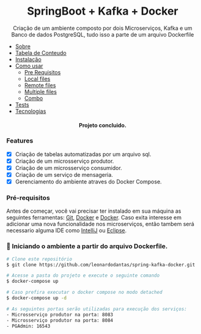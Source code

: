<h1 align="center">SpringBoot + Kafka + Docker</h1>

<p align="center">Criação de um ambiente composto por dois Microserviços, Kafka e um Banco de dados PostgreSQL, tudo isso a parte de um arquivo Dockerfile</p>

<!--ts-->
   * [Sobre](#Sobre)
   * [Tabela de Conteudo](#tabela-de-conteudo)
   * [Instalação](#instalacao)
   * [Como usar](#como-usar)
      * [Pre Requisitos](#pre-requisitos)
      * [Local files](#local-files)
      * [Remote files](#remote-files)
      * [Multiple files](#multiple-files)
      * [Combo](#combo)
   * [Tests](#testes)
   * [Tecnologias](#tecnologias)
<!--te-->

<h4 align="center"> 
	Projeto concluido.
</h4>

### Features

- [x] Criação de tabelas automatizadas por um arquivo sql.
- [x] Criação de um microsserviço produtor.
- [x] Criação de um microsserviço consumidor.
- [x] Criação de um serviço de mensageria.
- [x] Gerenciamento do ambiente atraves do Docker Compose.

### Pré-requisitos

Antes de começar, você vai precisar ter instalado em sua máquina as seguintes ferramentas:
[Git](https://git-scm.com), [Docker](https://www.docker.com/) e [Docker](https://docs.docker.com/compose/install/). 
Caso exita interesse em adicionar uma nova funcionalidade nos microserviços, então tambem será necessario alguma IDE como [IntelliJ](https://www.jetbrains.com/pt-br/idea/) ou [Eclipse](https://www.eclipse.org/downloads/packages/release/oxygen/3a/eclipse-ide-java-developers).

### 🎲 Iniciando o ambiente a partir do arquivo Dockerfile.

```bash
# Clone este repositório
$ git clone https://github.com/leonardodantas/spring-kafka-docker.git

# Acesse a pasta do projeto e execute o seguinte comando 
$ docker-compose up

# Caso prefira executar o docker compose no modo detached 
$ docker-compose up -d

# As seguintes portas serão utilizadas para execução dos serviços:
- Microsserviço produtor na porta: 8083
- Microsserviço produtor na porta: 8084
- PGAdmin: 16543
```
